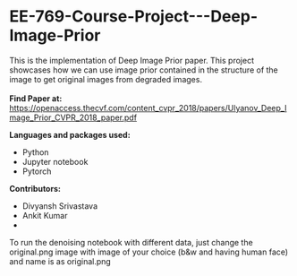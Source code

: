 # EE-769-Course-Project---Deep-Image-Prior
This is the implementation of Deep Image Prior paper. This project showcases how we can use image prior contained in the structure of the image to get original images from degraded images.</br>
</br>
**Find Paper at:** https://openaccess.thecvf.com/content_cvpr_2018/papers/Ulyanov_Deep_Image_Prior_CVPR_2018_paper.pdf

**Languages and packages used:**</br>
* Python
* Jupyter notebook
* Pytorch

**Contributors:** </br>
* Divyansh Srivastava
* Ankit Kumar
* 
To run the denoising notebook with different data, just change the original.png image with image of your choice (b&w and having human face) and name is as original.png
